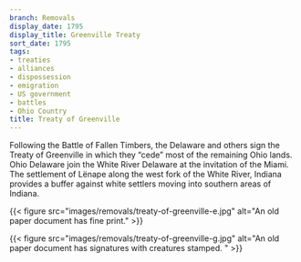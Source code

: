 ```yaml
---
branch: Removals
display_date: 1795
display_title: Greenville Treaty
sort_date: 1795
tags:
- treaties
- alliances
- dispossession
- emigration
- US government
- battles
- Ohio Country
title: Treaty of Greenville
---
```


Following the Battle of Fallen Timbers, the Delaware and others sign the Treaty of Greenville in which they “cede” most of the remaining Ohio lands. Ohio Delaware join the White River Delaware at the invitation of the Miami. The settlement of Lënape along the west fork of the White River, Indiana provides a buffer against white settlers moving into southern areas of Indiana.


{{< figure src="images/removals/treaty-of-greenville-e.jpg" alt="An old paper document has fine print." >}}


{{< figure src="images/removals/treaty-of-greenville-g.jpg" alt="An old paper document has signatures with creatures stamped. " >}}
